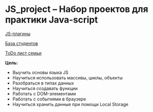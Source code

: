 # JS_project – Набор проектов для практики Java-script

[JS-плагины](https://crashmet.github.io/js_project/plugins/index)

[База студентов](https://crashmet.github.io/js_project/student/main)

[ToDo лист семьи](https://crashmet.github.io/first_project/todo/index)


**Цель:**
- Выучить основы языка JS
- Научиться использовать массивы, циклы, объекты
- Разобраться в типах данных
- Научиться создавать функции
- Работать с DOM-элементами
- Работать с событиями в браузере 
- Научиться хранить данные при помощи Local Storage
